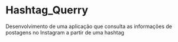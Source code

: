 # Hashtag_Querry
Desenvolvimento de uma aplicação que consulta as informações de postagens no Instagram a partir de uma hashtag
